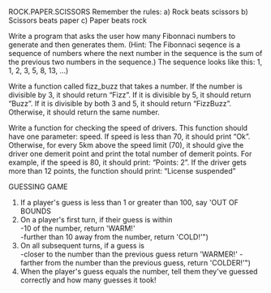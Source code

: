 ROCK.PAPER.SCISSORS
Remember the rules:
a) Rock beats scissors
b) Scissors beats paper
c) Paper beats rock


Write a program that asks the user how many Fibonnaci numbers to generate and then generates them. 
(Hint: The Fibonnaci seqence is a sequence of numbers where the next number in the sequence 
is the sum of the previous two numbers in the sequence.) 
The sequence looks like this: 1, 1, 2, 3, 5, 8, 13, …)

Write a function called fizz_buzz that takes a number.
If the number is divisible by 3, it should return “Fizz”.
If it is divisible by 5, it should return “Buzz”.
If it is divisible by both 3 and 5, it should return “FizzBuzz”.
Otherwise, it should return the same number.
  
  
Write a function for checking the speed of drivers. This function should have one parameter: speed.
If speed is less than 70, it should print “Ok”.
Otherwise, for every 5km above the speed limit (70), it should give the driver one demerit point and print the total number of demerit points. For example, if the speed is 80, it should print: “Points: 2”.
If the driver gets more than 12 points, the function should print: “License suspended”


GUESSING GAME
1. If a player's guess is less than 1 or greater than 100, say 'OUT OF BOUNDS
2. On a player's first turn, if their guess is within     
       -10 of the number, return 'WARM!'    
       -further than 10 away from the number, return 'COLD!'")
3. On all subsequent turns, if a guess is    
       -closer to the number than the previous guess return 'WARMER!'
       -farther from the number than the previous guess, return 'COLDER!'")
4. When the player's guess equals the number, tell them they've guessed correctly and how many guesses it took!
